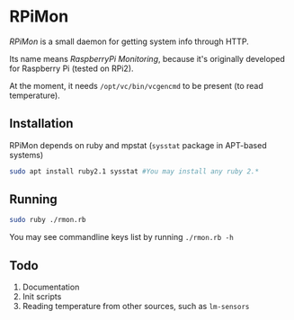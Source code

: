 RPiMon
==

*RPiMon* is a small daemon for getting system info through HTTP.

Its name means *RaspberryPi Monitoring*, because it's originally developed for Raspberry Pi (tested on RPi2).

At the moment, it needs `/opt/vc/bin/vcgencmd` to be present (to read temperature).

Installation
--

RPiMon depends on ruby and mpstat (`sysstat` package in APT-based systems)

```sh
sudo apt install ruby2.1 sysstat #You may install any ruby 2.*
```

Running
--

```sh
sudo ruby ./rmon.rb
```

You may see commandline keys list by running `./rmon.rb -h`

Todo
--

1. Documentation
2. Init scripts
3. Reading temperature from other sources, such as `lm-sensors`
